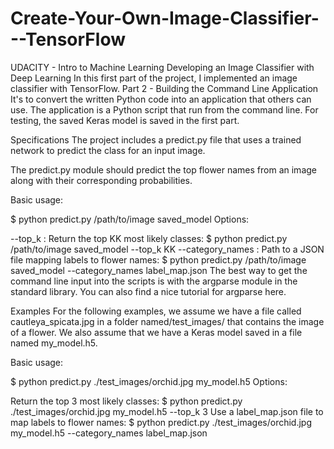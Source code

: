 # Create-Your-Own-Image-Classifier---TensorFlow
UDACITY - Intro to Machine Learning
Developing an Image Classifier with Deep Learning
In this first part of the project, I implemented an image classifier with TensorFlow.
Part 2 - Building the Command Line Application
It's to convert the written Python code into an application that others can use. The application is a Python script that run from the command line. 
For testing, the saved Keras model is saved in the first part.

Specifications
The project includes a predict.py file that uses a trained network to predict the class for an input image.

The predict.py module should predict the top flower names from an image along with their corresponding probabilities.

Basic usage:

$ python predict.py /path/to/image saved_model
Options:

--top_k : Return the top KK most likely classes:
$ python predict.py /path/to/image saved_model --top_k KK
--category_names : Path to a JSON file mapping labels to flower names:
$ python predict.py /path/to/image saved_model --category_names label_map.json
The best way to get the command line input into the scripts is with the argparse module in the standard library. You can also find a nice tutorial for argparse here.

Examples
For the following examples, we assume we have a file called cautleya_spicata.jpg in a folder named/test_images/ that contains the image of a flower. We also assume that we have a Keras model saved in a file named my_model.h5.

Basic usage:

$ python predict.py ./test_images/orchid.jpg my_model.h5
Options:

Return the top 3 most likely classes:
$ python predict.py ./test_images/orchid.jpg my_model.h5 --top_k 3
Use a label_map.json file to map labels to flower names:
$ python predict.py ./test_images/orchid.jpg my_model.h5 --category_names label_map.json

